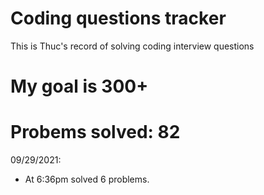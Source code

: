 # Coding questions tracker

This is Thuc's record of solving coding interview questions

# My goal is 300+

# Probems solved: 82

09/29/2021:
- At 6:36pm solved 6 problems. 
